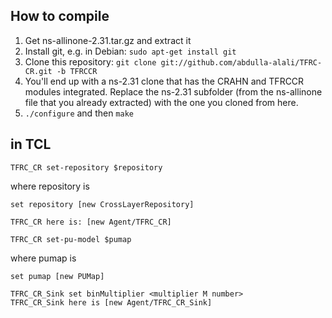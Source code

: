 ## How to compile

1. Get ns-allinone-2.31.tar.gz and extract it
2. Install git, e.g. in Debian: ```sudo apt-get install git```
3. Clone this repository: ```git clone git://github.com/abdulla-alali/TFRC-CR.git -b TFRCCR```
4. You'll end up with a ns-2.31 clone that has the CRAHN and TFRCCR modules integrated. Replace the ns-2.31 subfolder 
(from the ns-allinone file that you already extracted) with the one you cloned from here.
5. ```./configure``` and then ```make```

in TCL
----
    TFRC_CR set-repository $repository

where repository is 

    set repository [new CrossLayerRepository]

    TFRC_CR here is: [new Agent/TFRC_CR]

    TFRC_CR set-pu-model $pumap
    
where pumap is 

    set pumap [new PUMap]

    TFRC_CR_Sink set binMultiplier <multiplier M number>
    TFRC_CR_Sink here is [new Agent/TFRC_CR_Sink]
